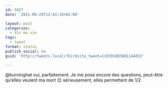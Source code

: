 ```yaml
---
id: 5857
date: '2011-09-29T12:43:18+02:00'

layout: post
categories:
  - Vis ma vie
tags:
  - tweet
format: status
publish_social: no
guid: 'http://tweets.local/?birdsite_tweet=119391803681144833'

---
```


@burninghat oui, parfaitement. Je me pose encore des questions, peut-être qu’elles veulent ma mort 😉 sérieusement, elles permettent de 1/2